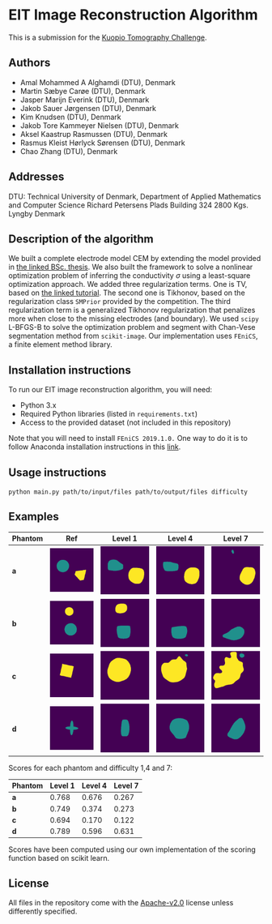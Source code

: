 # EIT Image Reconstruction Algorithm
This is a submission for the [Kuopio Tomography Challenge](https://www.fips.fi/KTC2023.php). 

## Authors
- Amal Mohammed A Alghamdi (DTU), Denmark
- Martin Sæbye Carøe (DTU), Denmark
- Jasper Marijn Everink (DTU), Denmark
- Jakob Sauer Jørgensen (DTU), Denmark
- Kim Knudsen (DTU), Denmark
- Jakob Tore Kammeyer Nielsen (DTU), Denmark
- Aksel Kaastrup Rasmussen (DTU), Denmark
- Rasmus Kleist Hørlyck Sørensen (DTU), Denmark
- Chao Zhang (DTU), Denmark

## Addresses
DTU: Technical University of Denmark, Department of Applied Mathematics and Computer Science Richard Petersens Plads Building 324 2800 Kgs. Lyngby Denmark

## Description of the algorithm

We built a complete electrode model CEM by extending the model provided in [the linked BSc. thesis](https://findit.dtu.dk/en/catalog/56d754b8bf19455102000781). We also built the framework to solve a nonlinear optimization problem of inferring the conductivity $\sigma$ using a least-square optimization approach. We added three regularization terms. One is TV, based on [the linked tutorial](https://uvilla.github.io/cmis_labs/notebooks/ImageDenoising_TV.html). The second one is Tikhonov, based on the regularization class `SMPrior` provided by the competition. The third regularization term is a generalized Tikhonov regularization that penalizes more when close to the missing electrodes (and boundary). We used `scipy` L-BFGS-B to solve the optimization problem and segment with Chan-Vese segmentation method from `scikit-image`. Our implementation uses `FEniCS`, a finite element method library.



## Installation instructions
To run our EIT image reconstruction algorithm, you will need:

- Python 3.x
- Required Python libraries (listed in `requirements.txt`)
- Access to the provided dataset (not included in this repository)

Note that you will need to install `FEniCS 2019.1.0.` One way to do it is to follow Anaconda installation instructions in this [link](https://fenicsproject.org/download/archive/). 

## Usage instructions

```
python main.py path/to/input/files path/to/output/files difficulty
```

## Examples
|  Phantom 	|  Ref	| Level 1 	| Level 4 	| Level 7 	|
|----------	|-----	|---	|---	|---	|
|**a**| ![](results/01.png)	| ![](results/11.png)	|  ![](results/41.png) 	|   ![](results/71.png)	|   
|**b**| ![](results/02.png)	| ![](results/12.png)	|  ![](results/42.png) 	|   ![](results/72.png)	|
|**c**| ![](results/03.png)	| ![](results/13.png)	|  ![](results/43.png) 	|   ![](results/73.png)	|
|**d**| ![](results/04.png)	| ![](results/14.png)	|  ![](results/44.png) 	|   ![](results/74.png)	|  

Scores for each phantom and difficulty 1,4 and 7:

|   Phantom	| Level 1 	| Level 4 	| Level 7 	|
|-----	|---	|---	|---	|
|**a**|0.768|0.676|0.267
|**b**|0.749|0.374|0.273
|**c**|0.694|0.170|0.122
|**d**|0.789|0.596|0.631


Scores have been computed using our own implementation of the scoring function based on scikit learn.

## License
All files in the repository come with the [Apache-v2.0](https://www.apache.org/licenses/LICENSE-2.0) license unless differently specified.
